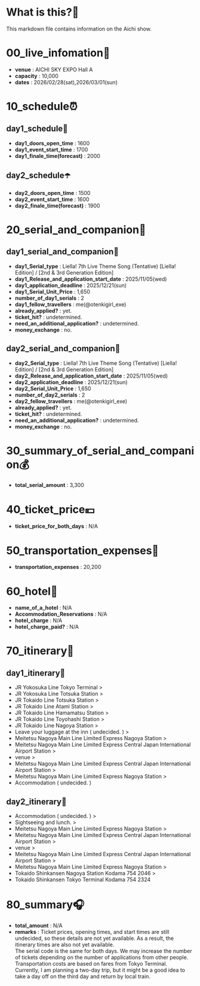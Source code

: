 # What is this?👀
<p>This markdown file contains information on the Aichi show.</p>

# 00_live_infomation📅

- **venue** : AICHI SKY EXPO Hall A
- **capacity** : 10,000
- **dates** : 2026/02/28(sat),2026/03/01(sun)

# 10_schedule⏰

## day1_schedule🥁

- **day1_doors_open_time** : 1600
- **day1_event_start_time** : 1700
- **day1_finale_time(forecast)** : 2000

## day2_schedule☂️

- **day2_doors_open_time** : 1500
- **day2_event_start_time** : 1600
- **day2_finale_time(forecast)** : 1900

# 20_serial_and_companion📃

## day1_serial_and_companion🔖

- **day1_Serial_type** : Liella! 7th Live Theme Song (Tentative) [Liella! Edition] / [2nd & 3rd Generation Edition]
- **day1_Release_and_application_start_date** : 2025/11/05(wed)
- **day1_application_deadline** : 2025/12/21(sun)
- **day1_Serial_Unit_Price** : 1,650
- **number_of_day1_serials** : 2
- **day1_fellow_travellers** : me(@otenkigirl_exe)
- **already_applied?** : yet.
- **ticket_hit?** : undetermined.
- **need_an_additional_application?** : undetermined.
- **money_exchange** : no.

## day2_serial_and_companion📰

- **day2_Serial_type** : Liella! 7th Live Theme Song (Tentative) [Liella! Edition] / [2nd & 3rd Generation Edition]
- **day2_Release_and_application_start_date** : 2025/11/05(wed)
- **day2_application_deadline** : 2025/12/21(sun)
- **day2_Serial_Unit_Price** : 1,650
- **number_of_day2_serials** : 2
- **day2_fellow_travellers** : me(@otenkigirl_exe)
- **already_applied?** : yet.
- **ticket_hit?** : undetermined.
- **need_an_additional_application?** : undetermined.
- **money_exchange** : no.

# 30_summary_of_serial_and_companion💰

- **total_serial_amount** : 3,300

# 40_ticket_price💴

- **ticket_price_for_both_days** : N/A

# 50_transportation_expenses🚅

- **transportation_expenses** : 20,200

# 60_hotel🏨

- **name_of_a_hotel** : N/A
- **Accommodation_Reservations** : N/A
- **hotel_charge** : N/A
- **hotel_charge_paid?** : N/A

# 70_itinerary🛴

## day1_itinerary🚀

- JR Yokosuka Line Tokyo Terminal >
- JR Yokosuka Line Totsuka Station >
- JR Tokaido Line Totsuka Station >
- JR Tokaido Line Atami Station >
- JR Tokaido Line Hamamatsu Station >
- JR Tokaido Line Toyohashi Station >
- JR Tokaido Line Nagoya Station >
- Leave your luggage at the inn ( undecided. ) >
- Meitetsu Nagoya Main Line Limited Express Nagoya Station >
- Meitetsu Nagoya Main Line Limited Express Central Japan International Airport Station >
- venue >
- Meitetsu Nagoya Main Line Limited Express Central Japan International Airport Station >
- Meitetsu Nagoya Main Line Limited Express Nagoya Station >
- Accommodation ( undecided. )

## day2_itinerary🚢

- Accommodation ( undecided. ) >
- Sightseeing and lunch. >
- Meitetsu Nagoya Main Line Limited Express Nagoya Station >
- Meitetsu Nagoya Main Line Limited Express Central Japan International Airport Station >
- venue >
- Meitetsu Nagoya Main Line Limited Express Central Japan International Airport Station >
- Meitetsu Nagoya Main Line Limited Express Nagoya Station >
- Tokaido Shinkansen Nagoya Station Kodama 754 2046 >
- Tokaido Shinkansen Tokyo Terminal Kodama 754 2324

# 80_summary🎧

- **total_amount** : N/A
- **remarks** : Ticket prices, opening times, and start times are still undecided, so these details are not yet available. As a result, the itinerary times are also not yet available.<br>
The serial code is the same for both days. We may increase the number of tickets depending on the number of applications from other people. <br>Transportation costs are based on fares from Tokyo Terminal.<br>
Currently, I am planning a two-day trip, but it might be a good idea to take a day off on the third day and return by local train.
